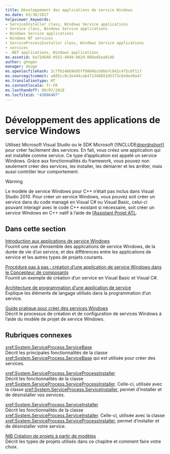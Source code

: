 ```yaml
---
title: Développement des applications de service Windows
ms.date: 03/30/2017
helpviewer_keywords:
- ServiceInstaller class, Windows Service applications
- Service class, Windows Service applications
- Windows Service applications
- Windows NT services
- ServiceProcessInstaller class, Windows Service applications
- services
- .NET applications, Windows applications
ms.assetid: ba72d648-9553-4849-b829-069ad5ea014b
author: ghogen
manager: douge
ms.openlocfilehash: 2c7fb148b96d5ff9804bcb0bb7c842c475c0f117
ms.sourcegitcommit: a885cc8c3e444ca6471348893d5373c6e9e49a47
ms.translationtype: HT
ms.contentlocale: fr-FR
ms.lasthandoff: 09/07/2018
ms.locfileid: "43886407"
---
```

# <a name="developing-windows-service-applications"></a>Développement des applications de service Windows
Utilisez Microsoft Visual Studio ou le SDK Microsoft [!INCLUDE[dnprdnshort](../../../includes/dnprdnshort-md.md)] pour créer facilement des services. En fait, vous créez une application qui est installée comme service. Ce type d’application est appelé un service Windows. Grâce aux fonctionnalités du framework, vous pouvez non seulement créer des services, les installer, les démarrer et les arrêter, mais aussi contrôler leur comportement.  
  
> [!WARNING]
>  Le modèle de service Windows pour C++ n’était pas inclus dans Visual Studio 2010. Pour créer un service Windows, vous pouvez soit créer un service dans du code managé en Visual C# ou Visual Basic, celui-ci pouvant interagir avec le code C++ existant si nécessaire, soit créer un service Windows en C++ natif à l’aide de [l’Assistant Projet ATL](/cpp/atl/reference/atl-project-wizard).  
  
## <a name="in-this-section"></a>Dans cette section  
 [Introduction aux applications de service Windows](../../../docs/framework/windows-services/introduction-to-windows-service-applications.md)  
 Fournit une vue d’ensemble des applications de service Windows, de la durée de vie d’un service, et des différences entre les applications de service et les autres types de projets courants.  
  
 [Procédure pas à pas : création d’une application de service Windows dans le Concepteur de composants](../../../docs/framework/windows-services/walkthrough-creating-a-windows-service-application-in-the-component-designer.md)  
 Fournit un exemple de création d’un service en Visual Basic et Visual C#.  
  
 [Architecture de programmation d’une application de service](../../../docs/framework/windows-services/service-application-programming-architecture.md)  
 Explique les éléments de langage utilisés dans la programmation d’un service.  
  
 [Guide pratique pour créer des services Windows](../../../docs/framework/windows-services/how-to-create-windows-services.md)  
 Décrit le processus de création et de configuration de services Windows à l’aide du modèle de projet de service Windows.  
  
## <a name="related-sections"></a>Rubriques connexes  
 <xref:System.ServiceProcess.ServiceBase>  
 Décrit les principales fonctionnalités de la classe <xref:System.ServiceProcess.ServiceBase> qui est utilisée pour créer des services.  
  
 <xref:System.ServiceProcess.ServiceProcessInstaller>  
 Décrit les fonctionnalités de la classe <xref:System.ServiceProcess.ServiceProcessInstaller>. Celle-ci, utilisée avec la classe <xref:System.ServiceProcess.ServiceInstaller>, permet d’installer et de désinstaller vos services.  
  
 <xref:System.ServiceProcess.ServiceInstaller>  
 Décrit les fonctionnalités de la classe <xref:System.ServiceProcess.ServiceInstaller>. Celle-ci, utilisée avec la classe <xref:System.ServiceProcess.ServiceProcessInstaller>, permet d’installer et de désinstaller votre service.  
  
 [NIB Création de projets à partir de modèles](https://msdn.microsoft.com/library/7c36d86a-6b79-4480-8228-0f925f1204b2)  
 Décrit les types de projets utilisés dans ce chapitre et comment faire votre choix.
